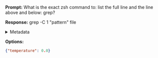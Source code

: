 **Prompt:**
What is the exact zsh command to: list the full line and the line above and below: grep?


**Response:**
grep -C 1 "pattern" file

<details><summary>Metadata</summary>

- Duration: 649 ms
- Datetime: 2023-08-21T08:12:15.820749
- Model: gpt-3.5-turbo-0613

</details>

**Options:**
```json
{"temperature": 0.0}
```

